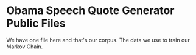 # Obama Speech Quote Generator Public Files

We have one file here and that's our corpus. The data we use to train our Markov Chain.
